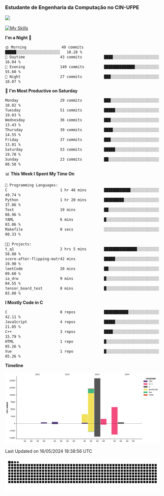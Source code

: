 
### Estudante de Engenharia da Computação no CIN-UFPE
<div>
      <!--<img width=400 src="https://github-readme-stats.vercel.app/api?username=Zed201&show_icons=true&theme=tokyonight" /-->
      <img width=400 src='https://leetcode.card.workers.dev/Zed201?theme=nord&font=baloo&extension=null' />
</div>


[![My Skills](https://skillicons.dev/icons?i=c,cpp,py,java,neovim&theme=dark)](https://skillicons.dev)

<!--START_SECTION:waka-->
**I'm a Night 🦉** 

```text
🌞 Morning                49 commits          █████░░░░░░░░░░░░░░░░░░░░   18.28 % 
🌆 Daytime                43 commits          ████░░░░░░░░░░░░░░░░░░░░░   16.04 % 
🌃 Evening                149 commits         ██████████████░░░░░░░░░░░   55.60 % 
🌙 Night                  27 commits          ███░░░░░░░░░░░░░░░░░░░░░░   10.07 % 
```
📅 **I'm Most Productive on Saturday** 

```text
Monday                   29 commits          ███░░░░░░░░░░░░░░░░░░░░░░   10.82 % 
Tuesday                  51 commits          █████░░░░░░░░░░░░░░░░░░░░   19.03 % 
Wednesday                36 commits          ███░░░░░░░░░░░░░░░░░░░░░░   13.43 % 
Thursday                 39 commits          ████░░░░░░░░░░░░░░░░░░░░░   14.55 % 
Friday                   37 commits          ███░░░░░░░░░░░░░░░░░░░░░░   13.81 % 
Saturday                 53 commits          █████░░░░░░░░░░░░░░░░░░░░   19.78 % 
Sunday                   23 commits          ██░░░░░░░░░░░░░░░░░░░░░░░   08.58 % 
```


📊 **This Week I Spent My Time On** 

```text
💬 Programming Languages: 
C                        1 hr 46 mins        ████████████░░░░░░░░░░░░░   49.74 % 
Python                   1 hr 20 mins        █████████░░░░░░░░░░░░░░░░   37.86 % 
Text                     19 mins             ██░░░░░░░░░░░░░░░░░░░░░░░   08.96 % 
YAML                     6 mins              █░░░░░░░░░░░░░░░░░░░░░░░░   03.06 % 
Makefile                 0 secs              ░░░░░░░░░░░░░░░░░░░░░░░░░   00.33 % 

🐱‍💻 Projects: 
t_q1                     2 hrs 5 mins        ███████████████░░░░░░░░░░   58.88 % 
score-after-flipping-matr42 mins             █████░░░░░░░░░░░░░░░░░░░░   19.90 % 
leetCode                 20 mins             ██░░░░░░░░░░░░░░░░░░░░░░░   09.60 % 
ia_drw                   9 mins              █░░░░░░░░░░░░░░░░░░░░░░░░   04.55 % 
tensor_board_test        8 mins              █░░░░░░░░░░░░░░░░░░░░░░░░   03.80 % 
```

**I Mostly Code in C** 

```text
C                        8 repos             ███████████░░░░░░░░░░░░░░   42.11 % 
JavaScript               4 repos             █████░░░░░░░░░░░░░░░░░░░░   21.05 % 
C++                      3 repos             ████░░░░░░░░░░░░░░░░░░░░░   15.79 % 
HTML                     1 repo              █░░░░░░░░░░░░░░░░░░░░░░░░   05.26 % 
Vue                      1 repo              █░░░░░░░░░░░░░░░░░░░░░░░░   05.26 % 
```



**Timeline**

![Lines of Code chart](https://raw.githubusercontent.com/Zed201/Zed201/master/assets/bar_graph.png)


 Last Updated on 16/05/2024 18:38:56 UTC
<!--END_SECTION:waka-->

<picture>
  <source media="(prefers-color-scheme: dark)" srcset="https://github.com/Zed201/Zed201/blob/output/github-contribution-grid-snake-dark.svg" />
  <img alt="github-snake" src="https://github.com/Zed201/Zed201/blob/output/github-contribution-grid-snake-dark.svg" />
</picture>
